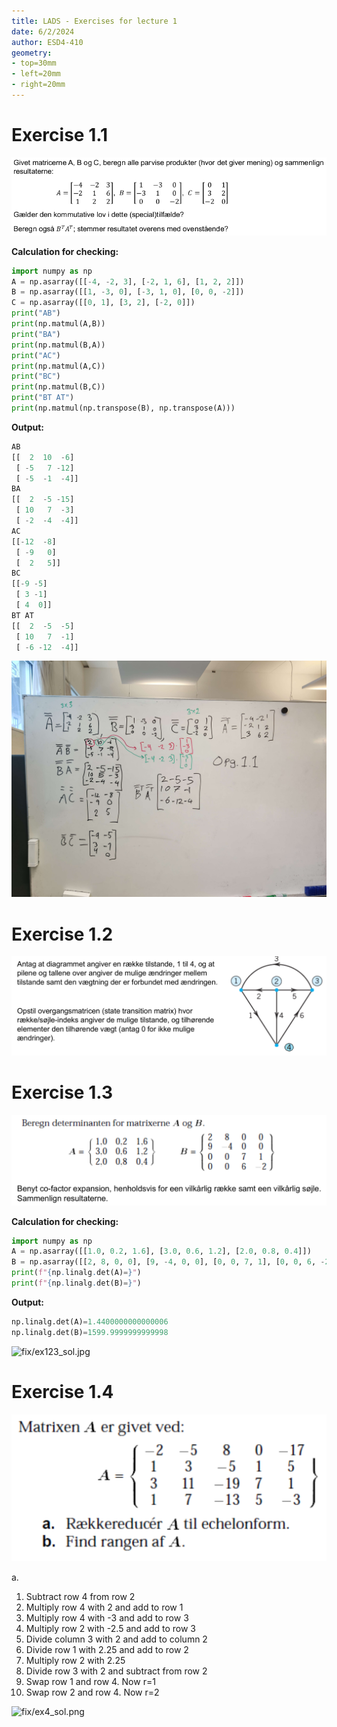 ```yaml
---
title: LADS - Exercises for lecture 1
date: 6/2/2024
author: ESD4-410
geometry:
- top=30mm
- left=20mm
- right=20mm
---
```


# Exercise 1.1

![fig/ex1.png](fig/ex1.png)

**Calculation for checking:**
```py
import numpy as np
A = np.asarray([[-4, -2, 3], [-2, 1, 6], [1, 2, 2]])
B = np.asarray([[1, -3, 0], [-3, 1, 0], [0, 0, -2]])
C = np.asarray([[0, 1], [3, 2], [-2, 0]])
print("AB")
print(np.matmul(A,B))
print("BA")
print(np.matmul(B,A))
print("AC")
print(np.matmul(A,C))
print("BC")
print(np.matmul(B,C))
print("BT AT")
print(np.matmul(np.transpose(B), np.transpose(A)))
```
**Output:**
```py
AB
[[  2  10  -6]
 [ -5   7 -12]
 [ -5  -1  -4]]
BA
[[  2  -5 -15]
 [ 10   7  -3]
 [ -2  -4  -4]]
AC
[[-12  -8]
 [ -9   0]
 [  2   5]]
BC
[[-9 -5]
 [ 3 -1]
 [ 4  0]]
BT AT
[[  2  -5  -5]
 [ 10   7  -1]
 [ -6 -12  -4]]
```

![fig/ex1sol.jpg](fig/ex1sol.jpg)

# Exercise 1.2

![fig/ex2.png](fig/ex2.png)

# Exercise 1.3

![fig/ex3.png](fig/ex3.png)

**Calculation for checking:**
```py
import numpy as np
A = np.asarray([[1.0, 0.2, 1.6], [3.0, 0.6, 1.2], [2.0, 0.8, 0.4]])
B = np.asarray([[2, 8, 0, 0], [9, -4, 0, 0], [0, 0, 7, 1], [0, 0, 6, -2]])
print(f"{np.linalg.det(A)=}")
print(f"{np.linalg.det(B)=}")
```
**Output:**
```py
np.linalg.det(A)=1.4400000000000006
np.linalg.det(B)=1599.9999999999998
```

![fix/ex123_sol.jpg](fix/ex123_sol.jpg)

# Exercise 1.4

![fig/ex4.png](fig/ex4.png)

a.
1. Subtract row 4 from row 2
2. Multiply row 4 with 2 and add to row 1
3. Multiply row 4 with -3 and add to row 3
4. Multiply row 2 with -2.5 and add to row 3
5. Divide column 3 with 2 and add to column 2
6. Divide row 1 with 2.25 and add to row 2
7. Multiply row 2 with 2.25
8. Divide row 3 with 2 and subtract from row 2
9. Swap row 1 and row 4. Now r=1
10. Swap row 2 and row 4. Now r=2

![fix/ex4_sol.png](fix/ex4_sol.png)
